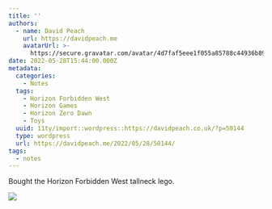 ```yaml
---
title: ''
authors:
  - name: David Peach
    url: https://davidpeach.me
    avatarUrl: >-
      https://secure.gravatar.com/avatar/4d7faf5eee1f055a85788c44936b8995eaab6dfb004e7854ec747ccb272e91ee?s=96&d=mm&r=g
date: 2022-05-28T15:44:00.000Z
metadata:
  categories:
    - Notes
  tags:
    - Horizon Forbidden West
    - Horizon Games
    - Horizon Zero Dawn
    - Toys
  uuid: 11ty/import::wordpress::https://davidpeach.co.uk/?p=50144
  type: wordpress
  url: https://davidpeach.me/2022/05/28/50144/
tags:
  - notes
---
```

Bought the Horizon Forbidden West tallneck lego.

[![](/assets/horizon-tallneck-lego-NqqfrKdb9RIM.jpg)](/assets/horizon-tallneck-lego-NqqfrKdb9RIM.jpg)
